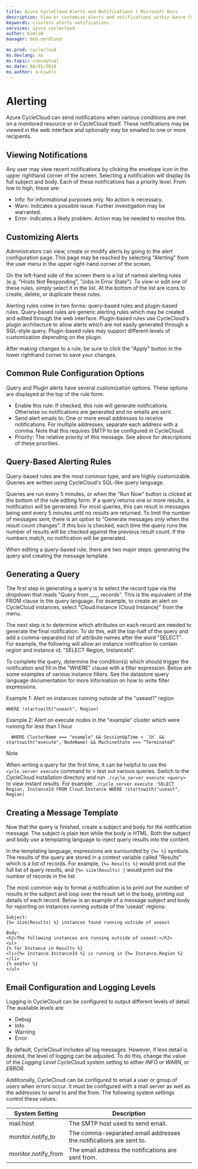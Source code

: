 ```yaml
---
title: Azure CycleCloud Alerts and Notifications | Microsoft Docs
description: View or customize alerts and notifications within Azure CycleCloud.
keywords: clusters alerts notifications
services: azure cyclecloud
author: KimliW
manager: bob.nordlund

ms.prod: cyclecloud
ms.devlang: na
ms.topic: conceptual
ms.date: 08/01/2018
ms.author: a-kiwels
---
```


# Alerting

Azure CycleCloud can send notifications when various conditions are met on a monitored resource or
in CycleCloud itself. These notifications may be viewed in the web interface and optionally may
be emailed to one or more recipients.

## Viewing Notifications

Any user may view recent notifications by clicking the envelope icon in the upper right­hand corner
of the screen. Selecting a notification will display its full subject and body. Each of these
notifications has a priority level. From low to high, these are:

* Info: for informational purposes only. No action is necessary.
* Warn: indicates a possible issue. Further investigation may be warranted.
* Error: indicates a likely problem. Action may be needed to resolve this.

## Customizing Alerts

Administrators can view, create or modify alerts by going to the alert configuration page. This
page may be reached by selecting "Alerting" from the user menu in the upper right­-hand corner
of the screen.

On the left­-hand side of the screen there is a list of named alerting rules (e.g. "Hosts Not
Responding", "Jobs in Error State"). To view or edit one of these rules, simply select it in the list.
At the bottom of the list are icons to create, delete, or duplicate these rules.

Alerting rules come in two forms: query­-based rules and plugin­-based rules. Query­-based rules
are generic alerting rules which may be created and edited through the web interface.
Plugin-­based rules use CycleCloud's plugin architecture to allow alerts which are not easily
generated through a SQL­-style query. Plugin­-based rules may support different levels of
customization depending on the plugin.

After making changes to a rule, be sure to click the "Apply" button in the lower right­hand corner
to save your changes.

## Common Rule Configuration Options

Query and Plugin alerts have several customization options. These options
are displayed at the top of the rule form:

* Enable this rule: If checked, this rule will generate notifications. Otherwise no notifications are generated and no emails are sent.
* Send alert emails to: One or more email addresses to receive notifications. For multiple addresses, separate each address with a comma. Note that this requires SMTP to be configured in CycleCloud.
* Priority: The relative priority of this message. See above for descriptions of these priorities.

## Query­-Based Alerting Rules

Query­-based rules are the most common type, and are highly customizable. Queries are written using CycleCloud's SQL­-like query language.

Queries are run every 5 minutes, or when the "Run Now" button is clicked at the bottom of the
rule editing form. If a query returns one or more results, a notification will be generated. For
most queries, this can result in messages being sent every 5 minutes until no results are
returned. To limit the number of messages sent, there is an option to "Generate messages only
when the result count changes". If this box is checked, each time the query runs the number of
results will be checked against the previous result count. If the numbers match, no notification
will be generated.

When editing a query­-based rule, there are two major steps: generating the query and creating
the message template.

## Generating a Query

The first step in generating a query is to select the record type via the dropdown that reads
"Query from ____ records". This is the equivalent of the FROM clause in the query language.
For example, to create an alert on CycleCloud instances, select "Cloud.Instance (Cloud
Instance)" from the menu.

The next step is to determine which attributes on each record are needed to generate the final notification. To do this, edit the top­-half of the query and add a comma­-separated list of attribute names after the word "SELECT". For example, the following will allow an instance notification to contain region and instance id: "SELECT Region, InstanceId".

To complete the query, determine the condition(s) which should trigger the notification and fill in
the "WHERE" clause with a filter expression. Below are some examples of various instance
filters. See the datastore query language documentation for more information on how to write
filter expressions.

Example 1: Alert on instances running outside of the "us­east­1" region

    WHERE !startswith("us­east", Region)

Example 2: Alert on execute nodes in the "example" cluster which were running for less
than 1 hour

	  WHERE ClusterName === "example" && SessionUpTime < `1h` && startswith("execute", NodeName) && MachineState === “Terminated”

> [!NOTE]
> When writing a query for the first time, it can be helpful to use the `cycle_server execute` command to > test out various queries. Switch to the CycleCloud installation directory and run `./cycle_server execute <query>` to view instant results. For example: `./cycle_server execute 'SELECT Region, InstanceId FROM Cloud.Instance WHERE !startswith("us­east", Region)`

## Creating a Message Template

Now that the query is finished, create a subject and body for the notification
message. The subject is plain text while the body is HTML. Both the subject and body use a
templating language to inject query results into the content.

In the templating language, expressions are surrounded by `{%= %}` symbols. The results of the
query are stored in a context variable called "Results" which is a list of records. For example,
`{%= Results %}` would print out the full list of query results, and `{%= size(Results) }` would print
out the number of records in the list.

The most common way to format a notification is to print out the number of results in the subject
and loop over the result set in the body, printing out details of each record. Below is an example
of a message subject and body for reporting on instances running outside of the 'us­east'
regions:

    Subject:
    {%= size(Results) %} instances found running outside of us­east

    Body:
    <h2>The following instances are running outside of us­east:</h2>
    <ul>
    {% for Instance in Results %}
    <li>{%= Instance.InstanceId %} is running in {%= Instance.Region %}</li>
    {% endfor %}
    </ul>

## Email Configuration and Logging Levels

Logging in CycleCloud can be configured to output different levels of detail. The available levels are:

* Debug
* Info
* Warning
* Error

By default, CycleCloud includes all log messages. However, if less
detail is desired, the level of logging can be adjusted. To do this,
change the value of the *Logging Level* CycleCloud system setting to
either *INFO* or *WARN*, or *ERROR*.

Additionally, CycleCloud can be configured to email a user or group
of users when errors occur. It must be configured with a mail server
as well as the addresses to send to and the from. The following system
settings control these values:

| System Setting       | Description                                                        |
| -------------------- | ------------------------------------------------------------------ |
| mail.host            | The SMTP host used to send email.                                  |
| monitor.notify_to    | The comma-separated email addresses the notifications are sent to. |
| monitor.notify_from  | The email address the notifications are sent from.                 |
